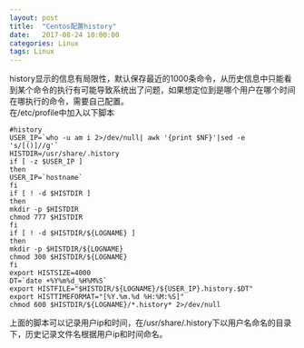 ```yaml
---
layout: post
title:  "Centos配置history"
date:   2017-08-24 10:00:00
categories: Linux
tags: Linux
---
```

history显示的信息有局限性，默认保存最近的1000条命令，从历史信息中只能看到某个命令的执行有可能导致系统出了问题，如果想定位到是哪个用户在哪个时间在哪执行的命令，需要自己配置。   
在/etc/profile中加入以下脚本
``` shell
#history  
USER_IP=`who -u am i 2>/dev/null| awk '{print $NF}'|sed -e 's/[()]//g'`  
HISTDIR=/usr/share/.history  
if [ -z $USER_IP ]  
then  
USER_IP=`hostname`  
fi  
if [ ! -d $HISTDIR ]  
then  
mkdir -p $HISTDIR  
chmod 777 $HISTDIR  
fi  
if [ ! -d $HISTDIR/${LOGNAME} ]  
then  
mkdir -p $HISTDIR/${LOGNAME}  
chmod 300 $HISTDIR/${LOGNAME}  
fi  
export HISTSIZE=4000  
DT=`date +%Y%m%d_%H%M%S`  
export HISTFILE="$HISTDIR/${LOGNAME}/${USER_IP}.history.$DT"  
export HISTTIMEFORMAT="[%Y.%m.%d %H:%M:%S]"  
chmod 600 $HISTDIR/${LOGNAME}/*.history* 2>/dev/null 
```
上面的脚本可以记录用户ip和时间，在/usr/share/.history下以用户名命名的目录下，历史记录文件名根据用户ip和时间命名。
